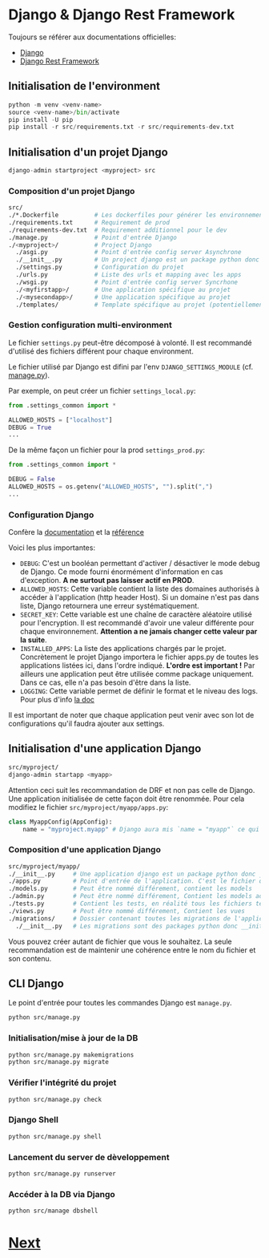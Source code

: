 # Django & Django Rest Framework

Toujours se référer aux documentations officielles:

* [Django](https://docs.djangoproject.com/)
* [Django Rest Framework](https://www.django-rest-framework.org/)


## Initialisation de l'environment

```python
python -m venv <venv-name>
source <venv-name>/bin/activate
pip install -U pip
pip install -r src/requirements.txt -r src/requirements-dev.txt
```

## Initialisation d'un projet Django

```python
django-admin startproject <myproject> src
```

### Composition d'un projet Django

```bash
src/
./*.Dockerfile          # Les dockerfiles pour générer les environnements Openshift
./requirements.txt      # Requirement de prod
./requirements-dev.txt  # Requirement additionnel pour le dev
./manage.py             # Point d'entrée Django
./<myproject>/          # Project Django
  ./asgi.py             # Point d'entrée config server Asynchrone
  ./__init__.py         # Un project django est un package python donc __init__.py obligatoire, même vide
  ./settings.py         # Configuration du projet
  ./urls.py             # Liste des urls et mapping avec les apps
  ./wsgi.py             # Point d'entrée config server Syncrhone
  ./<myfirstapp>/       # Une application spécifique au projet
  ./<mysecondapp>/      # Une application spécifique au projet
  ./templates/          # Template spécifique au projet (potentiellement surcharge)
```

### Gestion configuration multi-environment

Le fichier `settings.py` peut-être décomposé à volonté.
Il est recommandé d'utilisé des fichiers différent pour chaque environment.

Le fichier utilisé par Django est difini par l'env `DJANGO_SETTINGS_MODULE` (cf. [manage.py](./src/manage.py)).

Par exemple, on peut créer un fichier `settings_local.py`:

```python
from .settings_common import *

ALLOWED_HOSTS = ["localhost"]
DEBUG = True
...
```

De la même façon un fichier pour la prod `settings_prod.py`:

```python
from .settings_common import *

DEBUG = False
ALLOWED_HOSTS = os.getenv("ALLOWED_HOSTS", "").split(",")
...
```

### Configuration Django

Confère la [documentation](https://docs.djangoproject.com/en/4.0/topics/settings/) et la [référence](https://docs.djangoproject.com/en/4.0/ref/settings/)

Voici les plus importantes:

* `DEBUG`: C'est un booléan permettant d'activer / désactiver le mode debug de Django. Ce mode fourni énormément d'information en cas d'exception. **A ne surtout pas laisser actif en PROD**.
* `ALLOWED_HOSTS`: Cette variable contient la liste des domaines authorisés à accéder à l'application (http header Host). Si un domaine n'est pas dans liste, Django retournera une erreur systématiquement.
* `SECRET_KEY`: Cette variable est une chaîne de caractère aléatoire utilisé pour l'encryption. Il est recommandé d'avoir une valeur différente pour chaque environnement. **Attention a ne jamais changer cette valeur par la suite**.
* `INSTALLED_APPS`: La liste des applications chargés par le projet. Concrètement le projet Django importera le fichier apps.py de toutes les applications listées ici, dans l'ordre indiqué. **L'ordre est important !** Par ailleurs une application peut être utilisée comme package uniquement. Dans ce cas, elle n'a pas besoin d'être dans la liste.
* `LOGGING`: Cette variable permet de définir le format et le niveau des logs. Pour plus d'info [la doc](https://docs.djangoproject.com/en/4.0/topics/logging/#configuring-logging)

Il est important de noter que chaque application peut venir avec son lot de configurations qu'il faudra ajouter aux settings.

## Initialisation d'une application Django

```bash
src/myproject/
django-admin startapp <myapp>
```

Attention ceci suit les recommandation de DRF et non pas celle de Django. Une application initialisée de cette façon doit être renommée. Pour cela modifiez le fichier `src/myproject/myapp/apps.py`:

```python
class MyappConfig(AppConfig):
    name = "myproject.myapp" # Django aura mis `name = "myapp"` ce qui ne fonctionne pas puisque l'app est installée dans le projet. 
```


### Composition d'une application Django

```bash
src/myproject/myapp/
./__init__.py     # Une application django est un package python donc __init__.py obligatoire, même vide
./apps.py         # Point d'entrée de l'application. C'est le fichier qui est chargé par Django si l'application est dans les INSTALLED_APPS
./models.py       # Peut être nommé différement, contient les models
./admin.py        # Peut être nommé différement, Contient les models admin
./tests.py        # Contient les tests, en réalité tous les fichiers tests*.py sont utilisés pour les tests
./views.py        # Peut être nommé différement, Contient les vues
./migrations/     # Dossier contenant toutes les migrations de l'application
  ./__init__.py   # Les migrations sont des packages python donc __init__.py obligatoire, même vide
```

Vous pouvez créer autant de fichier que vous le souhaitez. La seule recommandation est de maintenir une cohérence entre le nom du fichier et son contenu.


## CLI Django

Le point d'entrée pour toutes les commandes Django est `manage.py`.

```bash
python src/manage.py
```

### Initialisation/mise à jour de la DB

```bash
python src/manage.py makemigrations
python src/manage.py migrate
```

### Vérifier l'intégrité du projet

```bash
python src/manage.py check
```

### Django Shell

```bash
python src/manage.py shell
```

### Lancement du server de dèveloppement

```bash
python src/manage.py runserver
```

### Accéder à la DB via Django

```bash
python src/manage dbshell
```

# [Next](./doc/README.md)
